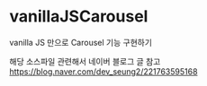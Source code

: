 # vanillaJSCarousel
vanilla JS 만으로 Carousel 기능 구현하기


해당 소스파일 관련해서 네이버 블로그 글 참고
https://blog.naver.com/dev_seung2/221763595168
